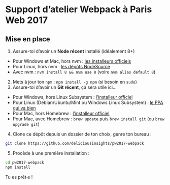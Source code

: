 # Support d’atelier Webpack à Paris Web 2017

## Mise en place

1. Assure-toi d’avoir un **Node récent** installé (idéalement 8+)
  - Pour Windows et Mac, hors nvm : [les installeurs officiels](https://nodejs.org/en/download/current/)
  - Pour Linux, hors nvm : [les dépôts NodeSource](https://github.com/nodesource/distributions#table-of-contents)
  - Avec nvm : `nvm install 8 && nvm use 8` (voire `nvm alias default 8`)
2. Mets à jour ton `npm` : `npm install -g npm` (si besoin en `sudo`)
3. Assure-toi d’avoir un **Git récent**, ça sera utile ici…
  - Pour Windows, hors Linux Subsystem : [l’installeur officiel](https://git-scm.com/downloads)
  - Pour Linux (Debian/Ubuntu/Mint ou Windows Linux Subsystem) : [le PPA qui va bien](https://launchpad.net/~git-core/+archive/ubuntu/ppa)
  - Pour Mac, hors Homebrew : [l’installeur officiel](https://git-scm.com/downloads)
  - Pour Mac, avec Homebrew : `brew update` puis `brew install git` (ou `brew upgrade git`)
4. Clone ce dépôt depuis un dossier de ton choix, genre ton bureau :

```bash
git clone https://github.com/deliciousinsights/pw2017-webpack
```

5. Procède à une première installation :

```bash
cd pw2017-webpack
npm install
```

Tu es prêt·e !
